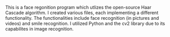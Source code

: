 This is a face regonition program which utlizes the open-source Haar Cascade algorithm. I created various files, each implementing a different functionality. The functionalities include face recognition (in pictures and videos) and smile recognition. I utilized Python and the cv2 library due to its capabilites in image recognition.
